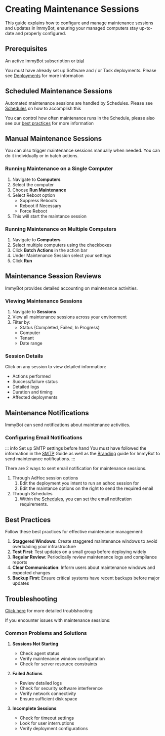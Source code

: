 # Creating Maintenance Sessions

This guide explains how to configure and manage maintenance sessions and updates in ImmyBot, ensuring your managed computers stay up-to-date and properly configured.

## Prerequisites

An active ImmyBot subscription or [trial](https://www.immy.bot/pricing/)

You must have already set up Software and / or Task deployments.
Please see [Deployments](/Documentation/HowToGuides/Creating-managing-deployments) for more information

## Scheduled Maintenance Sessions

Automated maintenance sessions are handled by Schedules. Please see [Schedules](/Documentation/HowToGuides/schedules.md) on how to accomplish this

You can control how often maintenance runs in the Schedule, please also see our [best practices](/Documentation/GettingStarted/instance-best-practices.html#scheduled-maintenance) for more information

## Manual Maintenance Sessions

You can also trigger maintenance sessions manually when needed. You can do it individually or in batch actions.

### Running Maintenance on a Single Computer

1. Navigate to **Computers**
2. Select the computer
3. Choose **Run Maintenance**
4. Select Reboot option
   - Suppress Reboots
   - Reboot if Necessary
   - Force Reboot
5. This will start the maintance session

### Running Maintenance on Multiple Computers

1. Navigate to **Computers**
2. Select multiple computers using the checkboxes
3. Click **Batch Actions** in the action bar
4. Under Maintenance Session select your settings
5. Click **Run**

## Maintenance Session Reviews

ImmyBot provides detailed accounting on maintenance activities.

### Viewing Maintenance Sessions

1. Navigate to **Sessions**
2. View all maintenance sessions across your environment
3. Filter by:
   - Status (Completed, Failed, In Progress)
   - Computer
   - Tenant
   - Date range

### Session Details

Click on any session to view detailed information:

- Actions performed
- Success/failure status
- Detailed logs
- Duration and timing
- Affected deployments

## Maintenance Notifications

ImmyBot can send notifications about maintenance activities.

### Configuring Email Notifications
::: info Set up SMTP settings before hand
You must have followed the information in the [SMTP](/Documentation/HowToGuides/smtp) Guide as well as the [Branding](/Documentation/HowToGuides/branding) guide for ImmyBot to send maintenance notifications.
:::

There are 2 ways to sent email notification for maintenance sessions.
1. Through AdHoc session options
   1. Edit the deployment you intent to run an adhoc session for
   2. Edit the maintance options on the right to send the required email
2. Through Schedules
   1. Within the [Schedules](/Documentation/HowToGuides/schedules), you can set the email notifcation requirements.


## Best Practices

Follow these best practices for effective maintenance management:

1. **Staggered Windows**: Create staggered maintenance windows to avoid overloading your infrastructure
2. **Test First**: Test updates on a small group before deploying widely
3. **Regular Review**: Periodically review maintenance logs and compliance reports
4. **Clear Communication**: Inform users about maintenance windows and expected changes
5. **Backup First**: Ensure critical systems have recent backups before major updates

## Troubleshooting

[Click here](/Documentation/Troubleshooting/troubleshooting) for more detailed troublshooting

If you encounter issues with maintenance sessions:

### Common Problems and Solutions

1. **Sessions Not Starting**
   - Check agent status
   - Verify maintenance window configuration
   - Check for server resource constraints

2. **Failed Actions**
   - Review detailed logs
   - Check for security software interference
   - Verify network connectivity
   - Ensure sufficient disk space

3. **Incomplete Sessions**
   - Check for timeout settings
   - Look for user interruptions
   - Verify deployment configurations
